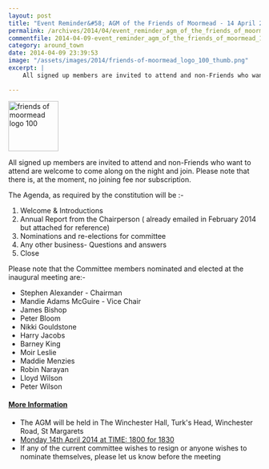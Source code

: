```yaml
---
layout: post
title: "Event Reminder&#58; AGM of the Friends of Moormead - 14 April 2014"
permalink: /archives/2014/04/event_reminder_agm_of_the_friends_of_moormead_14_a.html
commentfile: 2014-04-09-event_reminder_agm_of_the_friends_of_moormead_14_a
category: around_town
date: 2014-04-09 23:39:53
image: "/assets/images/2014/friends-of-moormead_logo_100_thumb.png"
excerpt: |
    All signed up members are invited to attend and non-Friends who want to attend are welcome to come along on the night and join. Please note that there is, at the moment, no joining fee nor subscription.

---
```


<a href="/assets/images/2014/friends-of-moormead_logo_100.png" title="See larger version of - friends of moormead logo 100"><img src="/assets/images/2014/friends-of-moormead_logo_100_thumb.png" width="100" height="100" alt="friends of moormead logo 100" class=" right" /></a>

All signed up members are invited to attend and non-Friends who want to attend are welcome to come along on the night and join. Please note that there is, at the moment, no joining fee nor subscription.

The Agenda, as required by the constitution will be :-

1.  Welcome & Introductions
2.  Annual Report from the Chairperson ( already emailed in February 2014 but attached for reference)
3.  Nominations and re-elections for committee
4.  Any other business- Questions and answers
5.  Close

Please note that the Committee members nominated and elected at the inaugural meeting are:-

-   Stephen Alexander - Chairman
-   Mandie Adams McGuire - Vice Chair
-   James Bishop
-   Peter Bloom
-   Nikki Gouldstone
-   Harry Jacobs
-   Barney King
-   Moir Leslie
-   Maddie Menzies
-   Robin Narayan
-   Lloyd Wilson
-   Peter Wilson

#### [More Information](http://www.friendsofmoormead.org.uk/index.shtml)

-   The AGM will be held in The Winchester Hall, Turk's Head, Winchester Road, St Margarets
-   [Monday 14th April 2014 at TIME: 1800 for 1830](/event/meeting/200705144392)
-   If any of the current committee wishes to resign or anyone wishes to nominate themselves, please let us know before the meeting
